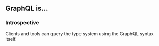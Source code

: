 ## GraphQL is...

###  Introspective

Clients and tools can query the type system using the GraphQL syntax itself.

